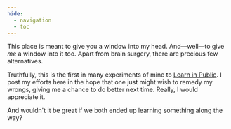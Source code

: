 ```yaml
---
hide:
  - navigation
  - toc
---
```


This place is meant to give you a window into my head. And—well—to give *me* a window into it too. Apart from brain surgery, there are precious few alternatives.

Truthfully, this is the first in many experiments of mine to [Learn in Public](https://www.youtube.com/watch?v=IE94ZZo6IVw). I post my efforts here in the hope that one just might wish to remedy my wrongs, giving me a chance to do better next time. Really, I would appreciate it.

And wouldn't it be great if we both ended up learning something along the way?
